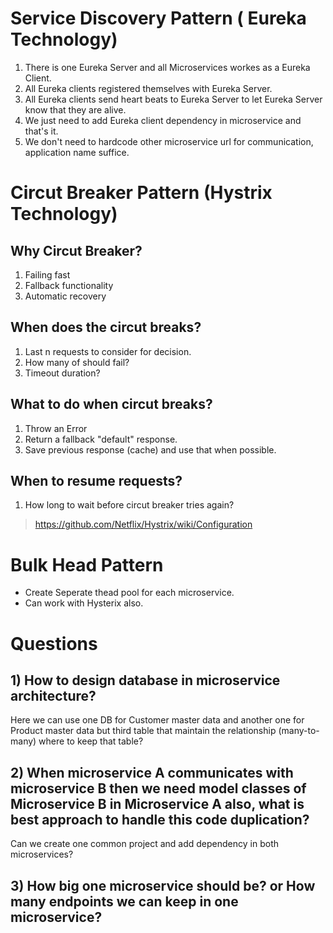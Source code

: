 # Service Discovery Pattern ( Eureka Technology)
1. There is one Eureka Server and all Microservices workes as a Eureka Client.
1. All Eureka clients registered themselves with Eureka Server.
1. All Eureka clients send heart beats to Eureka Server to let Eureka Server know that they are alive.
1. We just need to add Eureka client dependency in microservice and that's it.
1. We don't need to hardcode other microservice url for communication, application name suffice.

# Circut Breaker Pattern (Hystrix Technology)

## Why Circut Breaker?
1. Failing fast
1. Fallback functionality
1. Automatic recovery

## When does the circut breaks?
1. Last n requests to consider for decision.
1. How many of should fail?
1. Timeout duration?

## What to do when circut breaks?
1. Throw an Error
1. Return a fallback "default" response.
1. Save previous response (cache) and use that when possible.

## When to resume requests?
1. How long to wait before circut breaker tries again?

> https://github.com/Netflix/Hystrix/wiki/Configuration

# Bulk Head Pattern

- Create Seperate thead pool for each microservice.
- Can work with Hysterix also.

# Questions

## 1) How to design database in microservice architecture?
Here we can use one DB for Customer master data and another one for Product master data but third table that maintain the relationship (many-to-many) where to keep that table?

## 2) When microservice A communicates with microservice B then we need model classes of Microservice B in Microservice A also, what is best approach to handle this code duplication?
Can we create one common project and add dependency in both microservices?

## 3) How big one microservice should be? or How many endpoints we can keep in one microservice?

